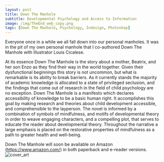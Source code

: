 ```yaml
---
layout: post
title: Down The Manhole
subtitle: Developmental Psychology and Access to Information
image: /img/TheEnd_web_copy.png
tags: [Down The Manhole, Psychology, Indesign, Photoshop]
---
```


Everyone once in a while we all fall down into our personal manholes. It was in the pit of my own personal manhole that I co-authored
Down The Manhole with Illustrator Louis Cicalese.

At its essence Down The Manhole is the story about a mother, Beatrix, and her son Enzo as they find their way in the world together. 
Given their dysfunctional beginnings this story is not uncommon, but what is remarkable is its ability to break barriers. 
As it currently stands the majority of academic knowledge is allocated to a state of privileged seclusion, 
and the findings that come out of research in the field of child psychology are no exception. 
Down The Manhole is a manifesto which declares accessibility of knowledge to be a basic human right. 
It accomplishes this goal by making research and theories about child development accessible, and comprehensible to the layperson. 
The novel is informed by a combination of symbols of mindfulness, and motifs of developmental theory in order to weave engaging characters,
and a compelling plot, that serves to educate the reader about developmental theory. 
Throughout the narrative a large emphasis is placed on the restorative properties of mindfulness as a path to greater health and well-being.

Down The Manhole will soon be available on Amazon (https://www.amazon.com/) in both paperback and e-reader versions.
![cover_art](https://i.imgur.com/qGDdIRW.png)
